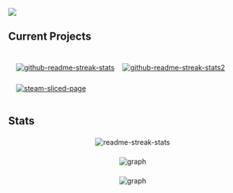 
[![](https://visitcount.itsvg.in/api?id=hazzajenko&icon=0&color=0)](https://visitcount.itsvg.in)

## Current Projects

<div
 style="display: flex; flex-direction: row; justify-content: start; align-items: center; gap: 1rem; flex-wrap: wrap; padding: 1rem;"
 align="center">
    <a href="https://github.com/Hazzajenko/solar-engineer">
        <img src="https://denvercoder1-github-readme-stats.vercel.app/api/pin/?username=Hazzajenko&repo=Solar-Engineer&theme=onedark&hide_border=false&icon_color=F8D866&show_icons=false" alt="github-readme-streak-stats">
    </a>
    <a href="https://github.com/Hazzajenko/TypeForge">
        <img src="https://denvercoder1-github-readme-stats.vercel.app/api/pin/?username=Hazzajenko&repo=TypeForge&theme=onedark&hide_border=false&icon_color=F8D866&show_icons=false" alt="github-readme-streak-stats2">
    </a>
    <br />
 <br />
    <a href="https://store.steampowered.com/app/2776440/Sliced/">
        <img src="https://cdn.cloudflare.steamstatic.com/steam/apps/2776440/header.jpg?t=1707449374" alt="steam-sliced-page">
    </a>
</div>

## Stats

<p align="center">
    <img src="https://github-readme-streak-stats.herokuapp.com/?user=hazzajenko&theme=onedark&hide_border=false" alt="readme-streak-stats" style="vertical-align:top; margin:4px">
</p>

<p align="center">
    <img src="https://github-readme-activity-graph.vercel.app/graph?username=Hazzajenko&theme=vue" alt="graph" style="vertical-align:top; margin:4px">
</p>

<p align="center">
    <img src="https://wakatime.com/share/@hazzajenko/fe409068-9ac0-4985-b9fd-b7fbdacb5144.svg" alt="graph" style="vertical-align:top; margin:4px">
</p>
